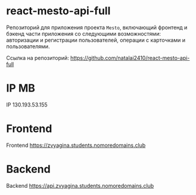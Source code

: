 # react-mesto-api-full
Репозиторий для приложения проекта `Mesto`, включающий фронтенд и бэкенд части приложения со следующими 
возможностями: авторизации и регистрации пользователей, операции с карточками и пользователями. 

Ссылка  на  репозиторий: https://github.com/natalai2410/react-mesto-api-full
  
# IP МВ 
IP 130.193.53.155
# Frontend 
Frontend https://zvyagina.students.nomoredomains.club
# Backend 
Backend https://api.zvyagina.students.nomoredomains.club


